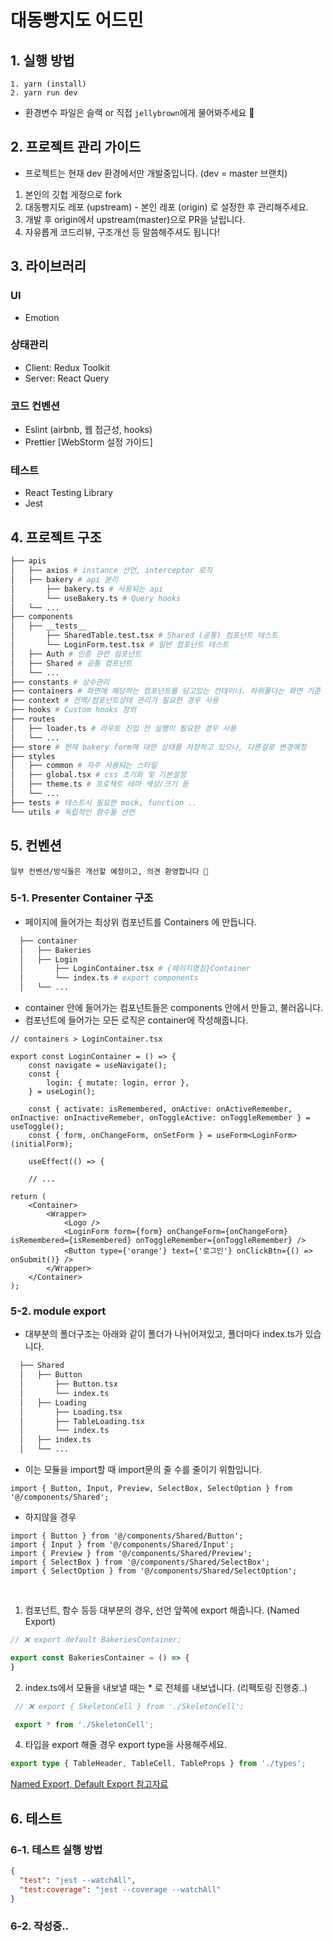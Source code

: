 # 대동빵지도 어드민


## 1. 실행 방법
```
1. yarn (install)
2. yarn run dev
```
- 환경변수 파일은 슬랙 or 직접 `jellybrown`에게 물어봐주세요 🙂

## 2. 프로젝트 관리 가이드
- 프로젝트는 현재 dev 환경에서만 개발중입니다. (dev = master 브랜치)

1. 본인의 깃헙 게정으로 fork
2. 대동빵지도 레포 (upstream) - 본인 레포 (origin) 로 설정한 후 관리해주세요.
3. 개발 후 origin에서 upstream(master)으로 PR을 날립니다.
4. 자유롭게 코드리뷰, 구조개선 등 말씀해주셔도 됩니다!


## 3. 라이브러리
### UI
- Emotion

### 상태관리
- Client: Redux Toolkit
- Server: React Query


### 코드 컨벤션
- Eslint (airbnb, 웹 접근성, hooks)
- Prettier [WebStorm 설정 가이드]

### 테스트
- React Testing Library
- Jest


## 4. 프로젝트 구조

```bash
├── apis
│   ├── axios # instance 선언, interceptor 로직 
│   ├── bakery # api 분리
│       ├── bakery.ts # 사용되는 api 
│       └── useBakery.ts # Query hooks
│   └── ...
├── components
│   ├── __tests__
│       ├── SharedTable.test.tsx # Shared (공통) 컴포넌트 테스트
│       └── LoginForm.test.tsx # 일반 컴포넌트 테스트
│   ├── Auth # 인증 관련 컴포넌트
│   ├── Shared # 공통 컴포넌트
│   └── ...
├── constants # 상수관리
├── containers # 화면에 해당하는 컴포넌트를 담고있는 컨테이너. 하위폴더는 화면 기준 분리
├── context # 전역/컴포넌트상태 관리가 필요한 경우 사용
├── hooks # Custom hooks 정의
├── routes
│   ├── loader.ts # 라우트 진입 전 실행이 필요한 경우 사용 
│   └── ...
├── store # 현재 bakery form에 대한 상태를 저장하고 있으나, 다른걸로 변경예정
├── styles
│   ├── common # 자주 사용되는 스타일
│   ├── global.tsx # css 초기화 및 기본설정 
│   ├── theme.ts # 프로젝트 테마 색상/크기 등
│   └── ...
├── tests # 테스트시 필요한 mock, function ..
└── utils # 독립적인 함수들 선언
``` 

## 5. 컨벤션

```
일부 컨벤션/방식들은 개선할 예정이고, 의견 환영합니다 🥺
```

### 5-1. Presenter Container 구조
- 페이지에 들어가는 최상위 컴포넌트를 Containers 에 만듭니다.
```bash
  ├── container
  │   ├── Bakeries
  │   ├── Login
  │       ├── LoginContainer.tsx # {페이지명칭}Container
  │       └── index.ts # export components
  │   └── ...
```


- container 안에 들어가는 컴포넌트들은 components 안에서 만들고, 불러옵니다.
- 컴포넌트에 들어가는 모든 로직은 container에 작성해줍니다.
```tsx
// containers > LoginContainer.tsx 

export const LoginContainer = () => {
    const navigate = useNavigate();
    const {
        login: { mutate: login, error },
    } = useLogin();

    const { activate: isRemembered, onActive: onActiveRemember, onInactive: onInactiveRemeber, onToggleActive: onToggleRemember } = useToggle();
    const { form, onChangeForm, onSetForm } = useForm<LoginForm>(initialForm);

    useEffect(() => {
 
    // ...
    
return (
    <Container>
        <Wrapper>
            <Logo />
            <LoginForm form={form} onChangeForm={onChangeForm} isRemembered={isRemembered} onToggleRemember={onToggleRemember} />
            <Button type={'orange'} text={'로그인'} onClickBtn={() => onSubmit()} />
        </Wrapper>
    </Container>
);
```

### 5-2. module export
- 대부분의 폴더구조는 아래와 같이 폴더가 나뉘어져있고, 폴더마다 index.ts가 있습니다. 
```bash
  ├── Shared
  │   ├── Button
  │       ├── Button.tsx 
  │       └── index.ts
  │   ├── Loading
  │       ├── Loading.tsx
  │       ├── TableLoading.tsx 
  │       └── index.ts
  │   ├── index.ts
  │   └── ...
```

- 이는 모듈을 import할 때 import문의 줄 수를 줄이기 위함입니다.


```tsx
import { Button, Input, Preview, SelectBox, SelectOption } from '@/components/Shared';
```
- 하지않을 경우
```tsx
import { Button } from '@/components/Shared/Button';
import { Input } from '@/components/Shared/Input';
import { Preview } from '@/components/Shared/Preview';
import { SelectBox } from '@/components/Shared/SelectBox';
import { SelectOption } from '@/components/Shared/SelectOption';
```

<br>

1. 컴포넌트, 함수 등등 대부분의 경우, 선언 앞쪽에 export 해줍니다. (Named Export)
```typescript jsx
// ❌ export default BakeriesContainer;

export const BakeriesContainer = () => {
}
```

2. index.ts에서 모듈을 내보낼 때는 * 로 전체를 내보냅니다. (리팩토링 진행중..)
```typescript
 // ❌ export { SkeletonCell } from './SkeletonCell';

 export * from './SkeletonCell';
```

4. 타입을 export 해줄 경우 export type을 사용해주세요.
```typescript
export type { TableHeader, TableCell, TableProps } from './types';
```

[Named Export, Default Export 참고자료](https://ko.javascript.info/import-export)

## 6. 테스트

### 6-1. 테스트 실행 방법
```json
{
  "test": "jest --watchAll",
  "test:coverage": "jest --coverage --watchAll"
}
```

### 6-2. 작성중..




